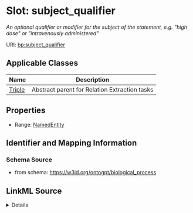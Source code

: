 # Slot: subject_qualifier
_An optional qualifier or modifier for the subject of the statement, e.g. "high dose" or "intravenously administered"_


URI: [bp:subject_qualifier](http://w3id.org/ontogpt/biological-process-templatesubject_qualifier)



<!-- no inheritance hierarchy -->




## Applicable Classes

| Name | Description |
| --- | --- |
[Triple](Triple.md) | Abstract parent for Relation Extraction tasks






## Properties

* Range: [NamedEntity](NamedEntity.md)







## Identifier and Mapping Information







### Schema Source


* from schema: https://w3id.org/ontogpt/biological_process




## LinkML Source

<details>
```yaml
name: subject_qualifier
description: An optional qualifier or modifier for the subject of the statement, e.g.
  "high dose" or "intravenously administered"
from_schema: https://w3id.org/ontogpt/biological_process
rank: 1000
alias: subject_qualifier
owner: Triple
domain_of:
- Triple
range: NamedEntity

```
</details>